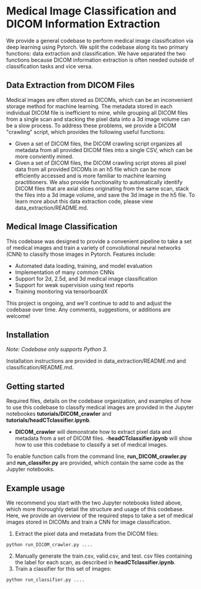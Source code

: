 # Medical Image Classification and DICOM Information Extraction

We provide a general codebase to perform medical image classification via deep learning using Pytorch. We split the codebase along its two primary functions: data extraction and classification. We have separated the two functions because DICOM information extraction is often needed outside of classification tasks and vice versa.

## Data Extraction from DICOM Files
Medical images are often stored as DICOMs, which can be an inconvenient storage method for machine learning. The metadata stored in each individual DICOM file is inefficient to mine, while grouping all DICOM files from a single scan and stacking the pixel data into a 3d image volume can be a slow process. To address these problems, we provide a DICOM "crawling" script, which provides the following useful functions: 
- Given a set of DICOM files, the DICOM crawling script organizes all metadata from all provided DICOM files into a single CSV, which can be more conviently mined. 
- Given a set of DICOM files, the DICOM crawling script stores all pixel data from all provided DICOMs in an h5 file which can be more efficiently accessed and is more familiar to machine learning practitioners. We also provide functionality to automatically identify DICOM files that are axial slices originating from the same scan, stack the files into a 3d image volume, and save the 3d image in the h5 file.
To learn more about this data extraction code, please view data_extraction/README.md. 

## Medical Image Classification
This codebase was designed to provide a convenient pipeline to take a set of medical images and train a variety of convolutional neural networks (CNN) to classify those images in Pytorch. Features include:

- Automated data loading, training, and model evaluation
- Implementation of many common CNNs
- Support for 2d, 2.5d, and 3d medical image classification
- Support for weak supervision using text reports
- Training monitoring via tensorboardX

This project is ongoing, and we'll continue to add to and adjust the codebase over time. Any comments, suggestions, or additions are welcome!

## Installation 

*Note: Codebase only supports Python 3.*

Installation instructions are provided in data_extraction/README.md and classification/README.md.

## Getting started
Required files, details on the codebase organization, and examples of how to use this codebase to classify medical images are provided in the Jupyter notebookes __tutorials/DICOM_crawler__ and __tutorials/headCTclassifier.ipynb__. 
- __DICOM_crawler__ will demonstrate how to extract pixel data and metadata from a set of DICOM files.
-__headCTclassifier.ipynb__ will show how to use this codebase to classify a set of medical images.

To enable function calls from the command line, __run_DICOM_crawler.py__ and __run_classifer.py__ are provided, which contain the same code as the Jupyter notebooks.

## Example usage
We recommend you start with the two Jupyter notebooks listed above, which more thoroughly detail the structure and usage of this codebase. Here, we provide an overview of the required steps to take a set of medical images stored in DICOMs and train a CNN for image classification.

1. Extract the pixel data and metadata from the DICOM files:
```
python run_DICOM_crawler.py ....
```
2. Manually generate the train.csv, valid.csv, and test. csv files containing the label for each scan, as described in __headCTclassifier.ipynb__.
3. Train a classifier for this set of images:
```
python run_classifier.py ....
```

